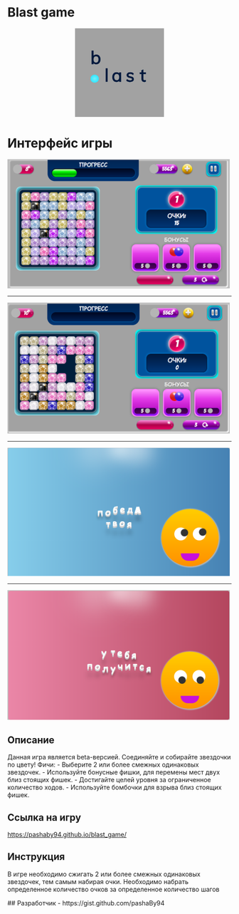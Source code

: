 # Blast game 
<p align="center">
      <img src="https://github.com/pashaBy94/blast_game/blob/main/forGitHub/label.png" width="200">
</p>
<h1>Интерфейс игры</h1>

<p>
            <img src="https://github.com/pashaBy94/blast_game/blob/main/forGitHub/game1.png" alt="Game" width="500">
            <hr/>
            <img src="https://github.com/pashaBy94/blast_game/blob/main/forGitHub/game2.png" alt="Game" width="500">
            <hr/>
            <img src="https://github.com/pashaBy94/blast_game/blob/main/forGitHub/wins.png" alt="Game" width="500">
            <hr/>
            <img src="https://github.com/pashaBy94/blast_game/blob/main/forGitHub/fail.png" alt="Game" width="500">
</p>

## Описание
<p>Данная игра является beta-версией.  Соединяйте и собирайте звездочки по цвету!
Фичи:
- Выберите 2 или более смежных одинаковых звездочек.
- Используйте бонусные фишки, для перемены мест двух близ стоящих фишек.
- Достигайте целей уровня за ограниченное количество ходов.
- Используйте бомбочки для взрыва близ стоящих фишек.
 
## Ссылка на игру
https://pashaby94.github.io/blast_game/

## Инструкция

<p>
  В игре необходимо сжигать 2 или более смежных одинаковых звездочек, тем самым набирая очки. Необходимо набрать определенное количество очков за определенное количество шагов
</p>
## Разработчик
- https://gist.github.com/pashaBy94

